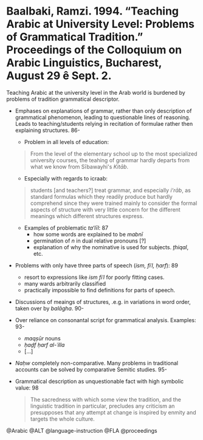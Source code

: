 # Baalbaki, Ramzi. 1994. “Teaching Arabic at University Level: Problems of Grammatical Tradition.” Proceedings of the Colloquium on Arabic Linguistics, Bucharest, August 29 ê Sept. 2.

Teaching Arabic at the university level in the Arab world is burdened by problems of tradition grammatical descriptor.

- Emphases on explanations of grammar, rather than only description of grammatical phenomenon, leading to questionable lines of reasoning. Leads to teaching/students relying in recitation of formulae rather then explaining structures. 86-
  - Problem in all levels of education:

  > From the level of the elementary school up to the most specialized university courses, the teahing of grammar hardly departs from what we know from Sībawayhi's *Kitāb*.

  - Especially with regards to icraab:

  > students [and teachers?] treat grammar, and especially *i‘rāb*, as standard formulas which they readily produce but hardly comprehend since they were trained mainly to consider the formal aspects of structure with very little concern for the different meanings which different structures express.

  - Examples of problematic *ta‘līl*: 87
    - how some words are explained to be *mabnī*
    - germination of *n* in dual relative pronouns [?]
    - explanation of why the nominative is used for subjects. *ṯhiqal*, etc.

- Problems with only have three parts of speech (*ism, fiʿl, ḥarf*): 89
  - resort to expressions like *ism fiʿl* for poorly fitting cases.
  - many wards arbitrarily classified
  - practically impossible to find definitions for parts of speech.

- Discussions of meaings of structures, .e.g. in variations in word order, taken over by *balāgha*. 90-

- Over reliance on consonantal script for grammatical analysis. Examples: 93-
  - *maqṣūr* nouns
  - *ḥaḏf ḥarf al-ʿilla*
  - [...]

- *Naḥw* completely non-comparative. Many problems in traditional accounts can be solved by comparative Semitic studies. 95-

- Grammatical description as unquestionable fact with high symbolic value: 98

  > The sacredness with which some view the tradition, and the linguistic tradition in particular, precludes any criticism an presupposes that any attempt at change is inspired by enmity and targets the whole culture.

@Arabic
@ALT
@language-instruction
@FLA
@proceedings
